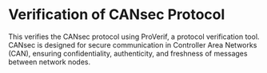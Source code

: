 # Verification of CANsec Protocol

This verifies the CANsec protocol using ProVerif, a protocol verification tool. CANsec is designed for secure communication in Controller Area Networks (CAN), ensuring confidentiality, authenticity, and freshness of messages between network nodes.